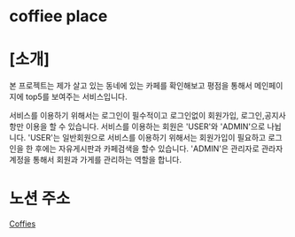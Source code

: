 # coffiee place

# [소개]
  
  본 프로젝트는 제가 살고 있는 동네에 있는 카페를 확인해보고 
평점을 통해서 메인페이지에 top5를 보여주는 서비스입니다.

서비스를 이용하기 위해서는 로그인이 필수적이고 로그인없이
회원가입, 로그인,공지사항만 이용을 할 수 있습니다.
서비스를 이용하는 회원은 'USER'와 'ADMIN'으로 나뉩니다.
'USER'는 일반회원으로 서비스를 이용하기 위해서는 회원가입이 필요하고
로그인을 한 후에는 자유게시판과 카페검색을 할수 있습니다.
'ADMIN'은 관리자로 관라자 계정을 통해서 회원과 가게를 관리하는 
역할을 합니다.

# 노션 주소

[Coffies](https://www.notion.so/Coffies-vol-02-2cf96dd037134d4e8055b3630effd883)
